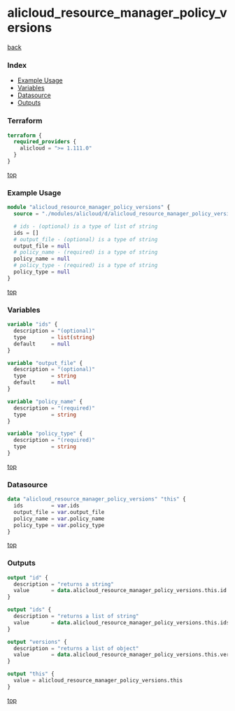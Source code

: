 # alicloud_resource_manager_policy_versions

[back](../alicloud.md)

### Index

- [Example Usage](#example-usage)
- [Variables](#variables)
- [Datasource](#datasource)
- [Outputs](#outputs)

### Terraform

```terraform
terraform {
  required_providers {
    alicloud = ">= 1.111.0"
  }
}
```

[top](#index)

### Example Usage

```terraform
module "alicloud_resource_manager_policy_versions" {
  source = "./modules/alicloud/d/alicloud_resource_manager_policy_versions"

  # ids - (optional) is a type of list of string
  ids = []
  # output_file - (optional) is a type of string
  output_file = null
  # policy_name - (required) is a type of string
  policy_name = null
  # policy_type - (required) is a type of string
  policy_type = null
}
```

[top](#index)

### Variables

```terraform
variable "ids" {
  description = "(optional)"
  type        = list(string)
  default     = null
}

variable "output_file" {
  description = "(optional)"
  type        = string
  default     = null
}

variable "policy_name" {
  description = "(required)"
  type        = string
}

variable "policy_type" {
  description = "(required)"
  type        = string
}
```

[top](#index)

### Datasource

```terraform
data "alicloud_resource_manager_policy_versions" "this" {
  ids         = var.ids
  output_file = var.output_file
  policy_name = var.policy_name
  policy_type = var.policy_type
}
```

[top](#index)

### Outputs

```terraform
output "id" {
  description = "returns a string"
  value       = data.alicloud_resource_manager_policy_versions.this.id
}

output "ids" {
  description = "returns a list of string"
  value       = data.alicloud_resource_manager_policy_versions.this.ids
}

output "versions" {
  description = "returns a list of object"
  value       = data.alicloud_resource_manager_policy_versions.this.versions
}

output "this" {
  value = alicloud_resource_manager_policy_versions.this
}
```

[top](#index)